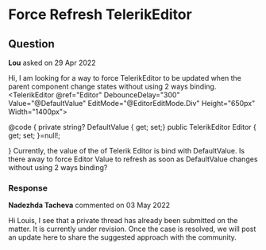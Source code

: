 # Force Refresh TelerikEditor

## Question

**Lou** asked on 29 Apr 2022

Hi, I am looking for a way to force TelerikEditor to be updated when the parent component change states without using 2 ways binding. <TelerikEditor @ref="Editor" DebounceDelay="300" Value="@DefaultValue" EditMode="@EditorEditMode.Div" Height="650px" Width="1400px">
</TelerikEditor>

@code { private string? DefaultValue { get; set;} public TelerikEditor Editor { get; set; }=null!;

} Currently, the value of the of Telerik Editor is bind with DefaultValue. Is there away to force Editor Value to refresh as soon as DefaultValue changes without using 2 ways binding?

### Response

**Nadezhda Tacheva** commented on 03 May 2022

Hi Louis, I see that a private thread has already been submitted on the matter. It is currently under revision. Once the case is resolved, we will post an update here to share the suggested approach with the community.
